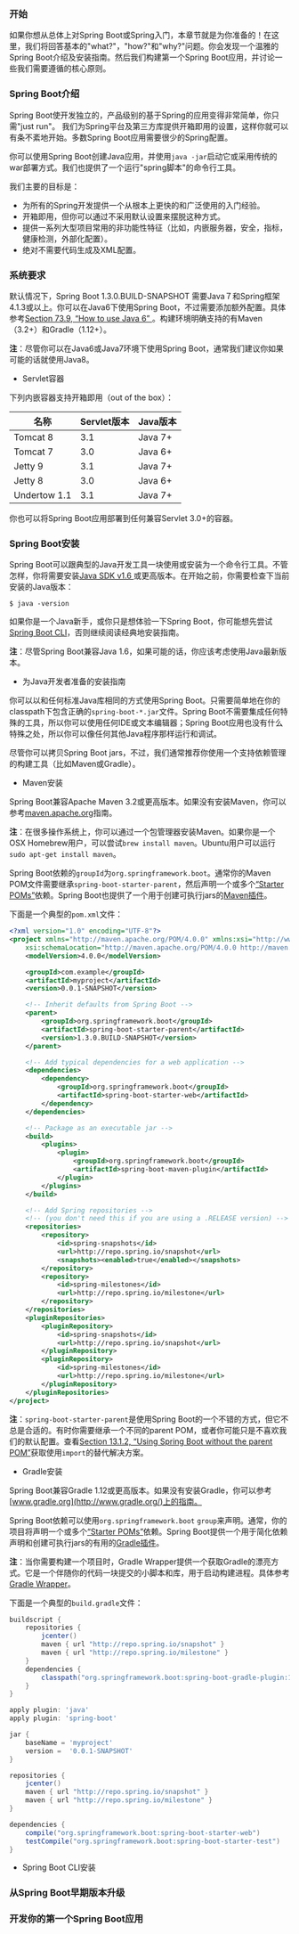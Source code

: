 ### 开始

如果你想从总体上对Spring Boot或Spring入门，本章节就是为你准备的！在这里，我们将回答基本的"what?"，"how?"和"why?"问题。你会发现一个温雅的Spring Boot介绍及安装指南。然后我们构建第一个Spring Boot应用，并讨论一些我们需要遵循的核心原则。

### Spring Boot介绍

Spring Boot使开发独立的，产品级别的基于Spring的应用变得非常简单，你只需"just run"。
我们为Spring平台及第三方库提供开箱即用的设置，这样你就可以有条不紊地开始。多数Spring Boot应用需要很少的Spring配置。

你可以使用Spring Boot创建Java应用，并使用`java -jar`启动它或采用传统的war部署方式。我们也提供了一个运行"spring脚本"的命令行工具。

我们主要的目标是：

- 为所有的Spring开发提供一个从根本上更快的和广泛使用的入门经验。
- 开箱即用，但你可以通过不采用默认设置来摆脱这种方式。
- 提供一系列大型项目常用的非功能性特征（比如，内嵌服务器，安全，指标，健康检测，外部化配置）。
- 绝对不需要代码生成及XML配置。

### 系统要求

默认情况下，Spring Boot 1.3.0.BUILD-SNAPSHOT 需要Java７和Spring框架4.1.3或以上。你可以在Java6下使用Spring Boot，不过需要添加额外配置。具体参考[Section 73.9, “How to use Java 6” ](http://docs.spring.io/spring-boot/docs/current-SNAPSHOT/reference/htmlsingle/#howto-use-java-6)。构建环境明确支持的有Maven（3.2+）和Gradle（1.12+）。

**注**：尽管你可以在Java6或Java7环境下使用Spring Boot，通常我们建议你如果可能的话就使用Java8。

* Servlet容器

下列内嵌容器支持开箱即用（out of the box）：

|名称|Servlet版本|Java版本|
|--------|:-------|:-------|
|Tomcat 8|3.1|Java 7+|
|Tomcat 7|3.0|Java 6+|
|Jetty 9|3.1|Java 7+|
|Jetty 8|3.0|Java 6+|
|Undertow 1.1|3.1|Java 7+|

你也可以将Spring Boot应用部署到任何兼容Servlet 3.0+的容器。

### Spring Boot安装

Spring Boot可以跟典型的Java开发工具一块使用或安装为一个命令行工具。不管怎样，你将需要安装[Java SDK v1.6 ](http://www.java.com/)或更高版本。在开始之前，你需要检查下当前安装的Java版本：
```shell
$ java -version
```
如果你是一个Java新手，或你只是想体验一下Spring Boot，你可能想先尝试[Spring Boot CLI](http://docs.spring.io/spring-boot/docs/current-SNAPSHOT/reference/htmlsingle/#getting-started-installing-the-cli)，否则继续阅读经典地安装指南。

**注**：尽管Spring Boot兼容Java 1.6，如果可能的话，你应该考虑使用Java最新版本。

* 为Java开发者准备的安装指南

你可以以和任何标准Java库相同的方式使用Spring Boot。只需要简单地在你的classpath下包含正确的`spring-boot-*.jar`文件。Spring Boot不需要集成任何特殊的工具，所以你可以使用任何IDE或文本编辑器；Spring Boot应用也没有什么特殊之处，所以你可以像任何其他Java程序那样运行和调试。

尽管你可以拷贝Spring Boot jars，不过，我们通常推荐你使用一个支持依赖管理的构建工具（比如Maven或Gradle）。

* Maven安装

Spring Boot兼容Apache Maven 3.2或更高版本。如果没有安装Maven，你可以参考[maven.apache.org](http://maven.apache.org/)指南。

**注**：在很多操作系统上，你可以通过一个包管理器安装Maven。如果你是一个OSX Homebrew用户，可以尝试`brew install maven`。Ubuntu用户可以运行`sudo apt-get install maven`。

Spring Boot依赖的`groupId`为`org.springframework.boot`。通常你的Maven POM文件需要继承`spring-boot-starter-parent`，然后声明一个或多个[“Starter POMs”](http://docs.spring.io/spring-boot/docs/current-SNAPSHOT/reference/htmlsingle/#using-boot-starter-poms)依赖。Spring Boot也提供了一个用于创建可执行jars的[Maven插件](http://docs.spring.io/spring-boot/docs/current-SNAPSHOT/reference/htmlsingle/#build-tool-plugins-maven-plugin)。

下面是一个典型的`pom.xml`文件：
```xml
<?xml version="1.0" encoding="UTF-8"?>
<project xmlns="http://maven.apache.org/POM/4.0.0" xmlns:xsi="http://www.w3.org/2001/XMLSchema-instance"
    xsi:schemaLocation="http://maven.apache.org/POM/4.0.0 http://maven.apache.org/xsd/maven-4.0.0.xsd">
    <modelVersion>4.0.0</modelVersion>

    <groupId>com.example</groupId>
    <artifactId>myproject</artifactId>
    <version>0.0.1-SNAPSHOT</version>

    <!-- Inherit defaults from Spring Boot -->
    <parent>
        <groupId>org.springframework.boot</groupId>
        <artifactId>spring-boot-starter-parent</artifactId>
        <version>1.3.0.BUILD-SNAPSHOT</version>
    </parent>

    <!-- Add typical dependencies for a web application -->
    <dependencies>
        <dependency>
            <groupId>org.springframework.boot</groupId>
            <artifactId>spring-boot-starter-web</artifactId>
        </dependency>
    </dependencies>

    <!-- Package as an executable jar -->
    <build>
        <plugins>
            <plugin>
                <groupId>org.springframework.boot</groupId>
                <artifactId>spring-boot-maven-plugin</artifactId>
            </plugin>
        </plugins>
    </build>

    <!-- Add Spring repositories -->
    <!-- (you don't need this if you are using a .RELEASE version) -->
    <repositories>
        <repository>
            <id>spring-snapshots</id>
            <url>http://repo.spring.io/snapshot</url>
            <snapshots><enabled>true</enabled></snapshots>
        </repository>
        <repository>
            <id>spring-milestones</id>
            <url>http://repo.spring.io/milestone</url>
        </repository>
    </repositories>
    <pluginRepositories>
        <pluginRepository>
            <id>spring-snapshots</id>
            <url>http://repo.spring.io/snapshot</url>
        </pluginRepository>
        <pluginRepository>
            <id>spring-milestones</id>
            <url>http://repo.spring.io/milestone</url>
        </pluginRepository>
    </pluginRepositories>
</project>
```
**注**：`spring-boot-starter-parent`是使用Spring Boot的一个不错的方式，但它不总是合适的。有时你需要继承一个不同的parent POM，或者你可能只是不喜欢我们的默认配置。查看[Section 13.1.2, “Using Spring Boot without the parent POM”](http://docs.spring.io/spring-boot/docs/current-SNAPSHOT/reference/htmlsingle/#using-boot-maven-without-a-parent)获取使用`import`的替代解决方案。

* Gradle安装

Spring Boot兼容Gradle 1.12或更高版本。如果没有安装Gradle，你可以参考[www.gradle.org](http://www.gradle.org/)上的指南。

Spring Boot依赖可以使用`org.springframework.boot` `group`来声明。通常，你的项目将声明一个或多个[“Starter POMs”](http://docs.spring.io/spring-boot/docs/current-SNAPSHOT/reference/htmlsingle/#using-boot-starter-poms)依赖。Spring Boot提供一个用于简化依赖声明和创建可执行jars的有用的[Gradle插件](http://docs.spring.io/spring-boot/docs/current-SNAPSHOT/reference/htmlsingle/#build-tool-plugins-gradle-plugin)。

**注**：当你需要构建一个项目时，Gradle Wrapper提供一个获取Gradle的漂亮方式。它是一个伴随你的代码一块提交的小脚本和库，用于启动构建进程。具体参考[Gradle Wrapper](www.gradle.org/docs/current/userguide/gradle_wrapper.html)。

下面是一个典型的`build.gradle`文件：
```gradle
buildscript {
    repositories {
        jcenter()
        maven { url "http://repo.spring.io/snapshot" }
        maven { url "http://repo.spring.io/milestone" }
    }
    dependencies {
        classpath("org.springframework.boot:spring-boot-gradle-plugin:1.3.0.BUILD-SNAPSHOT")
    }
}

apply plugin: 'java'
apply plugin: 'spring-boot'

jar {
    baseName = 'myproject'
    version =  '0.0.1-SNAPSHOT'
}

repositories {
    jcenter()
    maven { url "http://repo.spring.io/snapshot" }
    maven { url "http://repo.spring.io/milestone" }
}

dependencies {
    compile("org.springframework.boot:spring-boot-starter-web")
    testCompile("org.springframework.boot:spring-boot-starter-test")
}

```
* Spring Boot CLI安装

### 从Spring Boot早期版本升级


### 开发你的第一个Spring Boot应用
 
